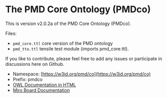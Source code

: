 # The PMD Core Ontology (PMDco) 

This is version v2.0.2a of the PMD Core Ontology (PMDco). 

Files: 
 - ```pmd_core.ttl```    core version of the PMD ontology
 - ```pmd_tto.ttl```     tensile test module (imports pmd_core.ttl). 

If you like to contribute, please feel free to add any issues or participate in discussions here on Github.

* Namespace: [https://w3id.org/pmd/co](https://w3id.org/pmd/co)
* Prefix: pmdco
* [OWL Documentation in HTML](https://w3id.org/pmd/co) 
* [Miro Board Documentation](https://miro.com/app/board/uXjVPn5wGiA=)



